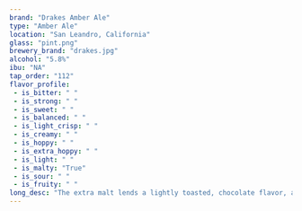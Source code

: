 ```yaml
---
brand: "Drakes Amber Ale"
type: "Amber Ale"
location: "San Leandro, California"
glass: "pint.png"
brewery_brand: "drakes.jpg"
alcohol: "5.8%"
ibu: "NA"
tap_order: "112"
flavor_profile:
 - is_bitter: " "
 - is_strong: " "
 - is_sweet: " "
 - is_balanced: " "
 - is_light_crisp: " "
 - is_creamy: " "
 - is_hoppy: " "
 - is_extra_hoppy: " "
 - is_light: " "
 - is_malty: "True"
 - is_sour: " "
 - is_fruity: " "
long_desc: "The extra malt lends a lightly toasted, chocolate flavor, a tawny color, and a smooth, rich character; it’s perfect for sipping one or enjoying many.  Our flagship amber ale is brewed with English malt, hops and yeast."
---
```

